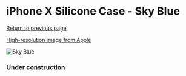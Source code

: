 # iPhone X Silicone Case - Sky Blue

[Return to previous page](/iphone_x)

[High-resolution image from Apple](https://store.storeimages.cdn-apple.com/8756/as-images.apple.com/is/MRRD2?wid=4500&hei=4500&fmt=png)

<div style="width: 384px"><img src="/everyphone/MRRD2.png" alt="Sky Blue"></div>

### Under construction
